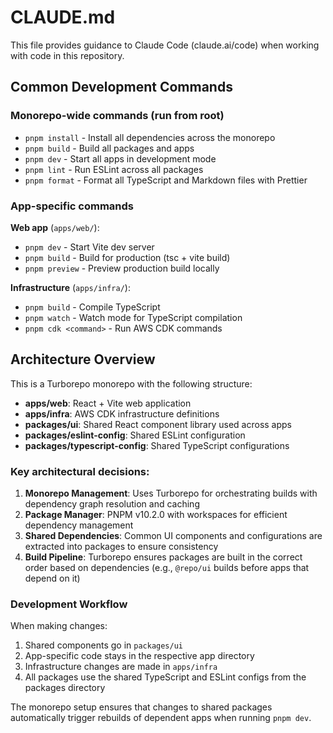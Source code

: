 # CLAUDE.md

This file provides guidance to Claude Code (claude.ai/code) when working with code in this repository.

## Common Development Commands

### Monorepo-wide commands (run from root)
- `pnpm install` - Install all dependencies across the monorepo
- `pnpm build` - Build all packages and apps
- `pnpm dev` - Start all apps in development mode
- `pnpm lint` - Run ESLint across all packages
- `pnpm format` - Format all TypeScript and Markdown files with Prettier

### App-specific commands
**Web app** (`apps/web/`):
- `pnpm dev` - Start Vite dev server
- `pnpm build` - Build for production (tsc + vite build)
- `pnpm preview` - Preview production build locally

**Infrastructure** (`apps/infra/`):
- `pnpm build` - Compile TypeScript
- `pnpm watch` - Watch mode for TypeScript compilation
- `pnpm cdk <command>` - Run AWS CDK commands

## Architecture Overview

This is a Turborepo monorepo with the following structure:

- **apps/web**: React + Vite web application
- **apps/infra**: AWS CDK infrastructure definitions
- **packages/ui**: Shared React component library used across apps
- **packages/eslint-config**: Shared ESLint configuration
- **packages/typescript-config**: Shared TypeScript configurations

### Key architectural decisions:

1. **Monorepo Management**: Uses Turborepo for orchestrating builds with dependency graph resolution and caching
2. **Package Manager**: PNPM v10.2.0 with workspaces for efficient dependency management
3. **Shared Dependencies**: Common UI components and configurations are extracted into packages to ensure consistency
4. **Build Pipeline**: Turborepo ensures packages are built in the correct order based on dependencies (e.g., `@repo/ui` builds before apps that depend on it)

### Development Workflow

When making changes:
1. Shared components go in `packages/ui`
2. App-specific code stays in the respective app directory
3. Infrastructure changes are made in `apps/infra`
4. All packages use the shared TypeScript and ESLint configs from the packages directory

The monorepo setup ensures that changes to shared packages automatically trigger rebuilds of dependent apps when running `pnpm dev`.